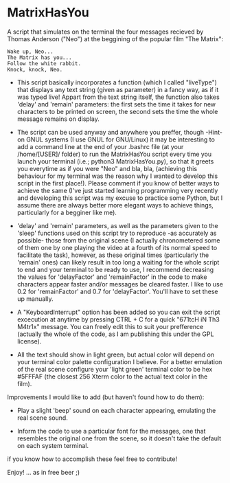 # MatrixHasYou

A script that simulates on the terminal the four messages recieved by Thomas Anderson ("Neo") at the beggining of the popular film "The Matrix":

    Wake up, Neo...
    The Matrix has you...
    Follow the white rabbit.
    Knock, knock, Neo.

- This script basically incorporates a function (which I called "liveType") that displays any text string (given as parameter) in a fancy way, as if it was typed live! Appart from the text string itself, the function also takes 'delay' and 'remain' parameters: the first sets the time it takes for new characters to be printed on screen, the second sets the time the whole message remains on display.

- The script can be used anyway and anywhere you preffer, though -Hint- on GNUL systems (I use GNUL for GNU/Linux) it may be interesting to add a command line at the end of your .bashrc file (at your /home/[USER]/ folder) to run the MatrixHasYou script every time you launch your terminal (i.e.; python3 MatrixHasYou.py), so that it greets you everytime as if you were "Neo" and bla, bla, (achieving this behaviour for my terminal was the reason why I wanted to develop this script in the first place!). Please comment if you know of better ways to achieve the same (I've just started learning programming very recently and developing this script was my excuse to practice some Python, but I assume there are always better more elegant ways to achieve things, particularly for a begginer like me).

- 'delay' and 'remain' parameters, as well as the parameters given to the 'sleep' functions used on this script try to reproduce -as accurately as possible- those from the original scene (I actually chronometered some of them one by one playing the video at a fourth of its normal speed to facilitate the task), however, as these original times (particularly the 'remain' ones) can likely result in too long a waiting for the whole script to end and your terminal to be ready to use, I recommend decreasing the values for 'delayFactor' and 'remainFactor' in the code to make characters appear faster and/or messages be cleared faster. I like to use 0.2 for 'remainFactor' and 0.7 for 'delayFactor'. You'll have to set these up manually.
 
- A "KeyboardInterrupt" option has been added so you can exit the script excecution at anytime by pressing CTRL + C for a quick "671tcH iN Th3 M4tr1x" message. You can freely edit this to suit your prefference (actually the whole of the code, as I am publishing this under the GPL license).

- All the text should show in light green, but actual color will depend on your terminal color palette configuration I believe. For a better emulation of the real scene configure your 'light green' terminal color to be hex #5FFFAF (the closest 256 Xterm color to the actual text color in the film).


Improvements I would like to add (but haven't found how to do them):

- Play a slight 'beep' sound on each character appearing, emulating the real scene sound.

- Inform the code to use a particular font for the messages, one that resembles the original one from the scene, so it doesn't take the default on each system terminal.

 if you know how to accomplish these feel free to contribute!


Enjoy! ... as in free beer ;)
